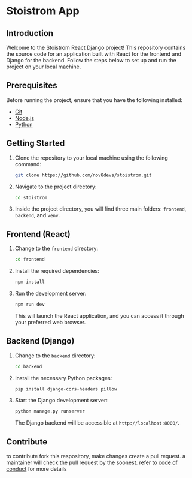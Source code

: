 # Stoistrom App

## Introduction

Welcome to the Stoistrom React Django project! This repository contains the source code for an application built with React for the frontend and Django for the backend. Follow the steps below to set up and run the project on your local machine.

## Prerequisites

Before running the project, ensure that you have the following installed:

- [Git](https://git-scm.com/)
- [Node.js](https://nodejs.org/)
- [Python](https://www.python.org/)

## Getting Started

1. Clone the repository to your local machine using the following command:

    ```bash
    git clone https://github.com/nov8devs/stoistrom.git
    ```

2. Navigate to the project directory:

    ```bash
    cd stoistrom
    ```

3. Inside the project directory, you will find three main folders: `frontend`, `backend`, and `venv`.

## Frontend (React)

1. Change to the `frontend` directory:

    ```bash
    cd frontend
    ```

2. Install the required dependencies:

    ```bash
    npm install
    ```

3. Run the development server:

    ```bash
    npm run dev
    ```

    This will launch the React application, and you can access it through your preferred web browser.

## Backend (Django)

1. Change to the `backend` directory:

    ```bash
    cd backend
    ```

2. Install the necessary Python packages:

    ```bash
    pip install django-cors-headers pillow
    ```

3. Start the Django development server:

    ```bash
    python manage.py runserver
    ```

    The Django backend will be accessible at `http://localhost:8000/`.

## Contribute

to contribute fork this respository, make changes create a pull request. a maintainer will check the pull request by the soonest. refer to [code of conduct](https://github.com/nov8devs/stoistrom/blob/main/CODE_OF_CONDUCT.md) for more details

